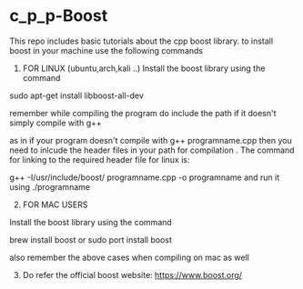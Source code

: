 # c_p_p-Boost

This repo includes basic tutorials about the cpp boost library. 
to install boost in your machine use the following commands

1) FOR LINUX (ubuntu,arch,kali ..)
Install the boost library using the command

sudo apt-get install libboost-all-dev

remember while compiling the program do include the path if it doesn't simply compile with g++

as in if your program doesn't compile with g++ programname.cpp then you need to inlcude the header files in your path for compilation .
The command for linking to the required header file for linux is:

g++ -I/usr/include/boost/ programname.cpp -o programname
and run it using
./programname


2) FOR MAC USERS 

Install the boost library using the command

brew install boost or sudo port install boost

also remember the above cases when compiling on mac as well


3) Do refer the official boost website: https://www.boost.org/
